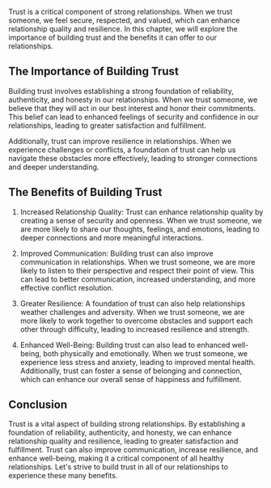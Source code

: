 
Trust is a critical component of strong relationships. When we trust someone, we feel secure, respected, and valued, which can enhance relationship quality and resilience. In this chapter, we will explore the importance of building trust and the benefits it can offer to our relationships.

The Importance of Building Trust
--------------------------------

Building trust involves establishing a strong foundation of reliability, authenticity, and honesty in our relationships. When we trust someone, we believe that they will act in our best interest and honor their commitments. This belief can lead to enhanced feelings of security and confidence in our relationships, leading to greater satisfaction and fulfillment.

Additionally, trust can improve resilience in relationships. When we experience challenges or conflicts, a foundation of trust can help us navigate these obstacles more effectively, leading to stronger connections and deeper understanding.

The Benefits of Building Trust
------------------------------

1. Increased Relationship Quality: Trust can enhance relationship quality by creating a sense of security and openness. When we trust someone, we are more likely to share our thoughts, feelings, and emotions, leading to deeper connections and more meaningful interactions.

2. Improved Communication: Building trust can also improve communication in relationships. When we trust someone, we are more likely to listen to their perspective and respect their point of view. This can lead to better communication, increased understanding, and more effective conflict resolution.

3. Greater Resilience: A foundation of trust can also help relationships weather challenges and adversity. When we trust someone, we are more likely to work together to overcome obstacles and support each other through difficulty, leading to increased resilience and strength.

4. Enhanced Well-Being: Building trust can also lead to enhanced well-being, both physically and emotionally. When we trust someone, we experience less stress and anxiety, leading to improved mental health. Additionally, trust can foster a sense of belonging and connection, which can enhance our overall sense of happiness and fulfillment.

Conclusion
----------

Trust is a vital aspect of building strong relationships. By establishing a foundation of reliability, authenticity, and honesty, we can enhance relationship quality and resilience, leading to greater satisfaction and fulfillment. Trust can also improve communication, increase resilience, and enhance well-being, making it a critical component of all healthy relationships. Let's strive to build trust in all of our relationships to experience these many benefits.
